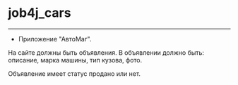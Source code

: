 # job4j_cars
---
* Приложение "АвтоМаг". 

На сайте должны быть объявления. В объявлении должно быть: описание, марка машины, тип кузова, фото.

Объявление имеет статус продано или нет.